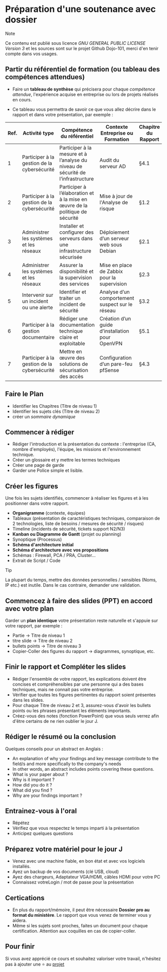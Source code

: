 # Préparation d'une soutenance avec dossier

> [!NOTE]
> Ce contenu est publié sous licence *GNU GENERAL PUBLIC LICENSE Version 3* et les sources sont sur le projet Github Dojo-101, merci d'en tenir compte dans vos usages.

## Partir du référentiel de formation (ou tableau des compétences attendues)

* Faire un **tableau de synthèse** qui précisera pour chaque *compétence attendue*, l'expérience acquise en entreprise ou lors de projets réalisés en cours.

* Ce tableau vous permettra de savoir ce que vous allez décrire dans le rapport et dans votre présentation, par exemple :

| Ref. | Activité type | Compétence du référentiel| Contexte Entreprise ou Formation | Chapitre du Rapport |
|------|---------------|--------------------------|----------------------------------|---------------------|
| 1 | Participer à la gestion de la cybersécurité | Participer à la mesure et à l’analyse du niveau de sécurité de l’infrastructure | Audit du serveur AD| §4.1 |
| 2 | Participer à la gestion de la cybersécurité | Participer à l’élaboration et à la mise en œuvre de la politique de sécurité| Mise à jour de l'Analyse de risque| §1.2 |
| 3 | Administrer les systèmes et les réseaux| Installer et configurer des serveurs dans une infrastructure sécurisée| Déploiement d’un serveur web sous Debian| §2.1 |
| 4 | Administrer les systèmes et les réseaux| Assurer la disponibilité et la supervision des services| Mise en place de Zabbix pour la supervision | §2.3 |
| 5 | Intervenir sur un incident ou une alerte| Identifier et traiter un incident de sécurité| Analyse d’un comportement suspect sur le réseau| §3.2 |
| 6 | Participer à la gestion documentaire | Rédiger une documentation technique claire et exploitable | Création d’un guide d’installation pour OpenVPN| §5.1 |
| 7 | Participer à la gestion de la cybersécurité | Mettre en œuvre des solutions de sécurisation des accès| Configuration d’un pare-feu pfSense| §4.3 |

## Faire le Plan

* Identifier les Chapitres (Titre de niveau 1)
* Identifier les sujets clés (Titre de niveau 2)
* créer un *sommaire dynamique*

## Commencer à rédiger

* Rédiger l'introduction et la présentation du contexte : l'entreprise (CA, nombre d'employés), l'équipe, les missions et l'environnement technique.
* Créer un glossaire et y mettre les termes techniques
* Créer une page de garde
* Garder une Police simple et lisible.

## Créer les figures

Une fois les sujets identifiés, commencer à réaliser les figures et à les positionner dans votre rapport.

* **Organigramme** (contexte, équipes)
* Tableaux (présentation de caractéristiques techniques, comparaison de 2 technologies, liste de besoins / mesures de sécurité / risques)
* Timeline (incidents de sécurité, tickets support N2/N3)
* **Kanban ou Diagramme de Gantt** (projet ou planning)
* Synoptique (Processus)
* **Schéma d'architecture initial**
* **Schéma d'architecture avec vos propositions**
* Schémas : Firewall, PCA / PRA, Cluster...
* Extrait de Script / Code

> [!TIP]
> La plupart du temps, mettre des données personnelles / sensibles (Noms, IP etc.) est inutile. Dans le cas contraire, demander une validation.

## Commencez à faire des slides (PPT) en accord avec votre plan

Garder un **plan identique** votre présentation reste naturelle et s'appuie sur votre rapport, par exemple :

* Partie -> Titre de niveau 1
* titre slide -> Titre de niveau 2
* bullets points -> Titre de niveau 3
* Copier-Coller des figures du rapport -> diagrammes, synoptique, etc.

## Finir le rapport et Compléter les slides

* Rédiger l'ensemble de votre rapport, les explications doivent être concises et compréhensibles par une personne qui a des bases techniques, mais ne connait pas votre entreprise.
* Vérifier que toutes les figures pertinentes du rapport soient présentes dans les slides.
* Pour chaque Titre de niveau 2 et 3, assurez-vous d'avoir les bullets points ou les phrases présentant les éléments importants.
* Créez-vous des notes (fonction PowerPoint) que vous seuls verrez afin d'être certains de ne rien oublier le jour J.

## Rédiger le résumé ou la conclusion

Quelques conseils pour un abstract en Anglais :

* An explanation of why your findings and key message contribute to the field/s and more specifically to the company's needs
* In other words, an abstract includes points covering these questions.
* What is your paper about ?
* Why is it important ?
* How did you do it ?
* What did you find ?
* Why are your findings important ?

## Entrainez-vous à l'oral

* Répétez
* Vérifiez que vous respectez le temps imparti à la présentation
* Anticipez quelques questions

## Préparez votre matériel pour le jour J

* Venez avec une machine fiable, en bon état et avec vos logiciels installés.
* Ayez un backup de vos documents (clé USB, cloud)
* Ayez des chargeurs, Adaptateur VGA/HDMI, câbles HDMI pour votre PC
* Connaissez votreLogin / mot de passe pour la présentation

## Certications

* En plus du rapport/mémoire, il peut être nécessaire **Dossier pro au format du ministère**. Le rapport que vous venez de terminer vous y aidera.
* Même si les sujets sont proches, faites un document pour chaque certification. Attention aux coquilles en cas de copier-coller.

## Pour finir

Si vous avez apprécié ce cours et souhaitez valoriser votre travail, n'hésitez pas à ajouter une ⭐ au [projet](https://github.com/Aif4thah/Dojo-101)
